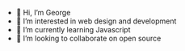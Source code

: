 - 👋 Hi, I’m George
- 👀 I’m interested in web design and development
- 🌱 I’m currently learning Javascript
- 💞️ I’m looking to collaborate on open source


<!---
Giorgosk94/Giorgosk94 is a ✨ special ✨ repository because its `README.md` (this file) appears on your GitHub profile.
You can click the Preview link to take a look at your changes.
--->
